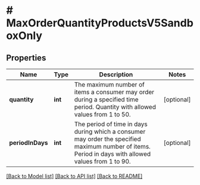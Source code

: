 # # MaxOrderQuantityProductsV5SandboxOnly

## Properties

Name | Type | Description | Notes
------------ | ------------- | ------------- | -------------
**quantity** | **int** | The maximum number of items a consumer may order during a specified time period. Quantity with allowed values from 1 to 50. | [optional]
**periodInDays** | **int** | The period of time in days during which a consumer may order the specified maximum number of items. Period in days with allowed values from 1 to 90. | [optional]

[[Back to Model list]](../../README.md#models) [[Back to API list]](../../README.md#endpoints) [[Back to README]](../../README.md)
